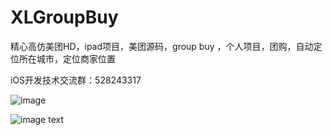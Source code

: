 # XLGroupBuy
精心高仿美团HD，ipad项目，美团源码，group buy ，个人项目，团购，自动定位所在城市，定位商家位置


iOS开发技术交流群：528243317


![image](https://github.com/aiqiuqiu/Tuan/blob/master/Tuan/1.gif)

![image text](http://a1.qpic.cn/psb?/V14X5srl4Fgd0n/j5UioEf94lenLdTdvZ8W.tnzbjm0gF3u4UE14d5yJK4!/c/dAsBAAAAAAAA&bo=aAHgAQAAAAACB6s!&rf=viewer_4)
